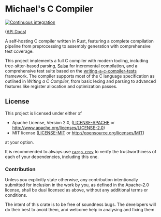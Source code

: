 # Michael's C Compiler

[![Continuous integration](https://github.com/Michael-F-Bryan/mc/workflows/Continuous%20Integration/badge.svg?branch=main)](https://github.com/Michael-F-Bryan/mc/actions)

([API Docs][api-docs])

A self-hosting C compiler written in Rust, featuring a complete compilation pipeline from preprocessing to assembly generation with comprehensive test coverage.

This project implements a full C compiler with modern tooling, including tree-sitter-based parsing, [Salsa][salsa] for incremental compilation, and a comprehensive test suite based on the [writing-a-c-compiler-tests](https://github.com/nlsandler/writing-a-c-compiler-tests) framework. The compiler supports most of the C language specification as outlined in *Writing a C Compiler*, from basic lexing and parsing to advanced features like register allocation and optimization passes.

## License

This project is licensed under either of

- Apache License, Version 2.0, ([LICENSE-APACHE](./LICENSE-APACHE.md) or
  <http://www.apache.org/licenses/LICENSE-2.0>)
- MIT license ([LICENSE-MIT](./LICENSE-MIT.md) or
   <http://opensource.org/licenses/MIT>)

at your option.

It is recommended to always use [`cargo crev`][crev] to verify the
trustworthiness of each of your dependencies, including this one.

### Contribution

Unless you explicitly state otherwise, any contribution intentionally
submitted for inclusion in the work by you, as defined in the Apache-2.0
license, shall be dual licensed as above, without any additional terms or
conditions.

The intent of this crate is to be free of soundness bugs. The developers will
do their best to avoid them, and welcome help in analysing and fixing them.

[api-docs]: https://michael-f-bryan.github.io/mc
[crev]: https://github.com/crev-dev/cargo-crev
[salsa]: https://github.com/salsa-rs/salsa
